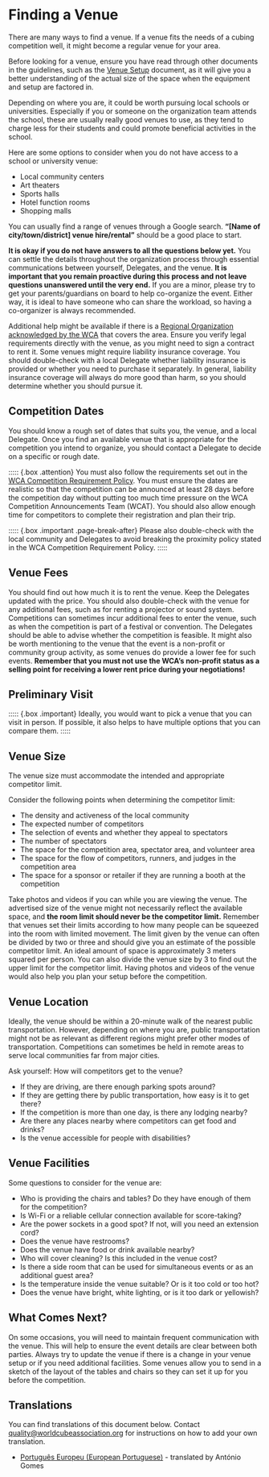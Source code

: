 # Finding a Venue

There are many ways to find a venue. If a venue fits the needs of a cubing competition well, it might become a regular venue for your area.

Before looking for a venue, ensure you have read through other documents in the guidelines, such as the [Venue Setup](wcadoc{edudoc/organizer-guidelines/venye-setup.pdf}) document, as it will give you a better understanding of the actual size of the space when the equipment and setup are factored in.

Depending on where you are, it could be worth pursuing local schools or universities. Especially if you or someone on the organization team attends the school, these are usually really good venues to use, as they tend to charge less for their students and could promote beneficial activities in the school.

Here are some options to consider when you do not have access to a school or university venue:

- Local community centers
- Art theaters
- Sports halls
- Hotel function rooms
- Shopping malls

You can usually find a range of venues through a Google search. **“[Name of city/town/district] venue hire/rental”** should be a good place to start.

**It is okay if you do not have answers to all the questions below yet.** You can settle the details throughout the organization process through essential communications between yourself, Delegates, and the venue. **It is important that you remain proactive during this process and not leave questions unanswered until the very end.** If you are a minor, please try to get your parents/guardians on board to help co-organize the event. Either way, it is ideal to have someone who can share the workload, so having a co-organizer is always recommended.

Additional help might be available if there is a [Regional Organization acknowledged by the WCA](wca{organizations}) that covers the area. Ensure you verify legal requirements directly with the venue, as you might need to sign a contract to rent it. Some venues might require liability insurance coverage. You should double-check with a local Delegate whether liability insurance is provided or whether you need to purchase it separately. In general, liability insurance coverage will always do more good than harm, so you should determine whether you should pursue it.

## Competition Dates

You should know a rough set of dates that suits you, the venue, and a local Delegate. Once you find an available venue that is appropriate for the competition you intend to organize, you should contact a Delegate to decide on a specific or rough date.

::::: {.box .attention}
You must also follow the requirements set out in the [WCA Competition Requirement Policy](wcadoc{documents/policies/external/Competition%20Requirements.pdf}). You must ensure the dates are realistic so that the competition can be announced at least 28 days before the competition day without putting too much time pressure on the WCA Competition Announcements Team (WCAT). You should also allow enough time for competitors to complete their registration and plan their trip.

::::: {.box .important .page-break-after}
Please also double-check with the local community and Delegates to avoid breaking the proximity policy stated in the WCA Competition Requirement Policy.
:::::

## Venue Fees

You should find out how much it is to rent the venue. Keep the Delegates updated with the price. You should also double-check with the venue for any additional fees, such as for renting a projector or sound system. Competitions can sometimes incur additional fees to enter the venue, such as when the competition is part of a festival or convention. The Delegates should be able to advise whether the competition is feasible. It might also be worth mentioning to the venue that the event is a non-profit or community group activity, as some venues do provide a lower fee for such events. **Remember that you must not use the WCA’s non-profit status as a selling point for receiving a lower rent price during your negotiations!**

## Preliminary Visit

::::: {.box .important}
Ideally, you would want to pick a venue that you can visit in person. If possible, it also helps to have multiple options that you can compare them.
:::::

## Venue Size

The venue size must accommodate the intended and appropriate competitor limit.

Consider the following points when determining the competitor limit:

- The density and activeness of the local community
- The expected number of competitors
- The selection of events and whether they appeal to spectators
- The number of spectators
- The space for the competition area, spectator area, and volunteer area
- The space for the flow of competitors, runners, and judges in the competition area
- The space for a sponsor or retailer if they are running a booth at the competition

Take photos and videos if you can while you are viewing the venue. The advertised size of the venue might not necessarily reflect the available space, and **the room limit should never be the competitor limit.** Remember that venues set their limits according to how many people can be squeezed into the room with limited movement. The limit given by the venue can often be divided by two or three and should give you an estimate of the possible competitor limit. An ideal amount of space is approximately 3 meters squared per person. You can also divide the venue size by 3 to find out the upper limit for the competitor limit. Having photos and videos of the venue would also help you plan your setup before the competition.

## Venue Location

Ideally, the venue should be within a 20-minute walk of the nearest public transportation. However, depending on where you are, public transportation might not be as relevant as different regions might prefer other modes of transportation. Competitions can sometimes be held in remote areas to serve local communities far from major cities.

Ask yourself: How will competitors get to the venue?

- If they are driving, are there enough parking spots around?
- If they are getting there by public transportation, how easy is it to get there?
- If the competition is more than one day, is there any lodging nearby?
- Are there any places nearby where competitors can get food and drinks?
- Is the venue accessible for people with disabilities?

## Venue Facilities

Some questions to consider for the venue are:

- Who is providing the chairs and tables? Do they have enough of them for the competition?
- Is Wi-Fi or a reliable cellular connection available for score-taking?
- Are the power sockets in a good spot? If not, will you need an extension cord?
- Does the venue have restrooms?
- Does the venue have food or drink available nearby?
- Who will cover cleaning? Is this included in the venue cost?
- Is there a side room that can be used for simultaneous events or as an additional guest area?
- Is the temperature inside the venue suitable? Or is it too cold or too hot?
- Does the venue have bright, white lighting, or is it too dark or yellowish?

## What Comes Next?

On some occasions, you will need to maintain frequent communication with the venue. This will help to ensure the event details are clear between both parties. Always try to update the venue if there is a change in your venue setup or if you need additional facilities. Some venues allow you to send in a sketch of the layout of the tables and chairs so they can set it up for you before the competition.

<div class="spacer"></div>

## Translations

You can find translations of this document below. Contact [quality@worldcubeassociation.org](mailto:quality@worldcubeassociation.org) for instructions on how to add your own translation.

- [Português Europeu (European Portuguese)](wcadoc{edudoc/organizer-guidelines/pt/finding-venue.pdf}) - translated by António Gomes
